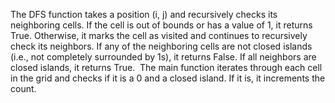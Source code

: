 The DFS function takes a position (i, j) and recursively checks its neighboring cells. If the cell is out of bounds or has a value of 1, it returns True. Otherwise, it marks the cell as visited and continues to recursively check its neighbors. If any of the neighboring cells are not closed islands (i.e., not completely surrounded by 1s), it returns False. If all neighbors are closed islands, it returns True.
​
The main function iterates through each cell in the grid and checks if it is a 0 and a closed island. If it is, it increments the count.